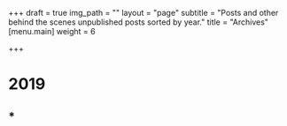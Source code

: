+++
draft = true
img_path = ""
layout = "page"
subtitle = "Posts and other behind the scenes unpublished posts sorted by year."
title = "Archives"
[menu.main]
weight = 6

+++
# 2019

## * 